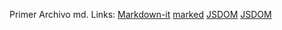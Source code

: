 Primer Archivo md.
Links:
[Markdown-it](https://www.npmjs.com/package/markdown-it)
[marked](https://github.com/markedjs/marked)
[JSDOM](https://www.npmjs.com/package/jsdom)
[JSDOM](https://www.npmjs.com/package/jsdom)